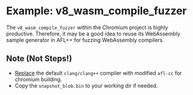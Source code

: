 # Example: v8_wasm_compile_fuzzer
The `v8_wasm_compile_fuzzer` within the Chromium project is highly productive. Therefore, it may be a good idea to reuse its WebAssembly sample generator in AFL++ for fuzzing WebAssembly compilers.
## Note (Not Steps!)
- [Replace](https://chromium.googlesource.com/chromium/src/+/main/docs/clang.md#using-a-custom-clang-binary) the default `clang/clang++` compiler with modified `afl-cc` for chromium building.
- Copy the `snapshot_blob.bin` to your working dir if needed.